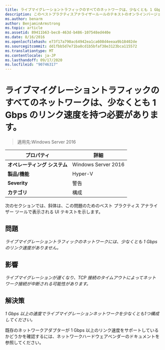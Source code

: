 ```yaml
---
title: ライブマイグレーショントラフィックのすべてのネットワークは、少なくとも 1 Gbps のリンク速度を持つ必要があります。
description: このベストプラクティスアナライザールールのテキストのオンラインバージョン。
ms.author: benarm
author: BenjaminArmstrong
ms.topic: article
ms.assetid: 89411b63-bec8-463d-b486-107548ed440e
ms.date: 8/16/2016
ms.openlocfilehash: e73f17a790ac64942ea1ca608d4eeaa9b18402de
ms.sourcegitcommit: dd1fbb5d7e71ba8cd1b5bfaf38e3123bca115572
ms.translationtype: MT
ms.contentlocale: ja-JP
ms.lasthandoff: 09/17/2020
ms.locfileid: "90746317"
---
```

# <a name="all-networks-for-live-migration-traffic-should-have-a-link-speed-of-at-least-1-gbps"></a>ライブマイグレーショントラフィックのすべてのネットワークは、少なくとも 1 Gbps のリンク速度を持つ必要があります。

> 適用先:Windows Server 2016

|プロパティ|詳細|
|-|-|
|**オペレーティング システム**|Windows Server 2016|
|**製品/機能**|Hyper-V|
|**Severity**|警告|
|**カテゴリ**|構成|

次のセクションでは、斜体は、この問題のためのベスト プラクティス アナライザー ツールで表示される UI テキストを示します。

## <a name="issue"></a>問題
*ライブマイグレーショントラフィックのネットワークには、少なくとも 1 Gbps のリンク速度がありません。*

## <a name="impact"></a>影響
*ライブマイグレーションが遅くなり、TCP 接続のタイムアウトによってネットワーク接続が中断される可能性があります。*

## <a name="resolution"></a>解決策
*1 Gbps 以上の速度でライブマイグレーションネットワークを少なくとも1つ構成してください。*

既存のネットワークアダプターが 1 Gbps 以上のリンク速度をサポートしているかどうかを確認するには、ネットワークハードウェアベンダーのドキュメントを参照してください。



